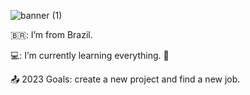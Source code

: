 ![banner (1)](https://github.com/beerts/beerts/assets/133691749/77d7f617-65d1-4ccf-b93a-c169b11c9453)



🇧🇷: I’m from Brazil.

💻: I’m currently learning everything. 🐍

:outbox_tray: 2023 Goals: create a new project and find a new job.
